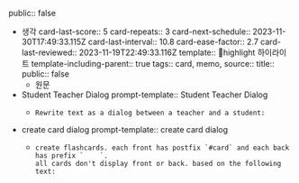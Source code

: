 public:: false

- 생각
  card-last-score:: 5
  card-repeats:: 3
  card-next-schedule:: 2023-11-30T17:49:33.115Z
  card-last-interval:: 10.8
  card-ease-factor:: 2.7
  card-last-reviewed:: 2023-11-19T22:49:33.116Z
  template:: highlight 하이라이트
  template-including-parent:: true
  tags:: card, memo,
  source::
  title::
  public:: false
	- 원문
- Student Teacher Dialog
  prompt-template:: Student Teacher Dialog
	- ```prompt
	  Rewrite text as a dialog between a teacher and a student:
	  ```
- create card dialog
  prompt-template:: create card dialog
	- ```prompt
	  create flashcards. each front has postfix `#card` and each back has prefix `    `. 
	  all cards don't display front or back. based on the following text:
	  ```